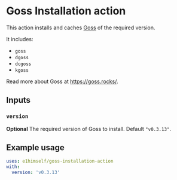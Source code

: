 # Goss Installation action

This action installs and caches [Goss](https://goss.rocks/) of the required version.

It includes:

- `goss`
- `dgoss`
- `dcgoss`
- `kgoss`

Read more about Goss at https://goss.rocks/.

## Inputs

### `version`

**Optional** The required version of Goss to install. Default `"v0.3.13"`.

## Example usage

```yml
uses: e1himself/goss-installation-action
with:
  version: 'v0.3.13'
```
